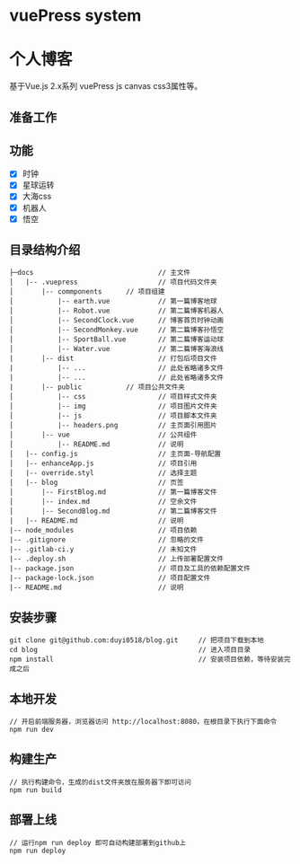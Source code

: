# vuePress system #
# 个人博客 #
基于Vue.js 2.x系列 vuePress js canvas css3属性等。

## 准备工作 ##

## 功能 ##
- [x] 时钟
- [x] 星球运转
- [x] 大海css
- [x] 机器人
- [x] 悟空

## 目录结构介绍 ##


    ├─docs                               // 主文件
	│   |-- .vuepress                    // 项目代码文件夹
	│		|-- commponents      // 项目组建
    │           |-- earth.vue            // 第一篇博客地球
    │           |-- Robot.vue            // 第二篇博客机器人
    │           |-- SecondClock.vue      // 博客首页时钟动画
    │           |-- SecondMonkey.vue     // 第二篇博客孙悟空
    │           |-- SportBall.vue        // 第二篇博客运动球
    │           |-- Water.vue            // 第二篇博客海浪线
	|       |-- dist                     // 打包后项目文件
	|           |-- ...          	     // 此处省略诸多文件
	|           |-- ...          	     // 此处省略诸多文件
	|		|-- public           // 项目公共文件夹
	│           |-- css                  // 项目样式文件夹
	│           |-- img                  // 项目图片文件夹
	│           |-- js                   // 项目脚本文件夹
	│           |-- headers.png          // 主页面引用图片
	│       |-- vue                      // 公共组件
	│           |-- README.md            // 说明
	│   |-- config.js                    // 主页面-导航配置
	│   |-- enhanceApp.js                // 项目引用
	│   |-- override.styl                // 选择主题
    │   |-- blog                         // 页签
    │       |-- FirstBlog.md             // 第一篇博客文件
    │       |-- index.md                 // 空余文件
    │       |-- SecondBlog.md            // 第二篇博客文件
	|   |-- README.md                    // 说明
	|-- node_modules                     // 项目依赖
	|-- .gitignore                       // 忽略的文件
	|-- .gitlab-ci.y                     // 未知文件
	|-- .deploy.sh                       // 上传部署配置文件
	|-- package.json                     // 项目及工具的依赖配置文件
	|-- package-lock.json                // 项目配置文件
	|-- README.md                        // 说明


## 安装步骤 ##

	git clone git@github.com:duyi0518/blog.git     // 把项目下载到本地
	cd blog                                        // 进入项目目录
	npm install                                    // 安装项目依赖，等待安装完成之后

## 本地开发 ##

	// 开启前端服务器，浏览器访问 http://localhost:8080，在根目录下执行下面命令
	npm run dev

## 构建生产 ##

	// 执行构建命令，生成的dist文件夹放在服务器下即可访问
	npm run build

## 部署上线 ##

    // 运行npm run deploy 即可自动构建部署到github上
    npm run deploy
